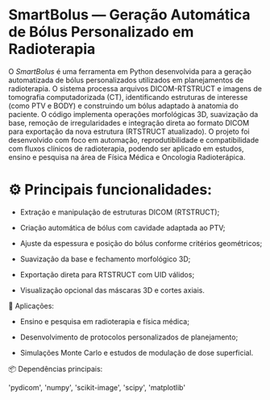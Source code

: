 # SmartBolus — Geração Automática de Bólus Personalizado em Radioterapia

O *SmartBolus* é uma ferramenta em Python desenvolvida para a geração automatizada de bólus personalizados utilizados em planejamentos de radioterapia. O sistema processa arquivos DICOM-RTSTRUCT e imagens de tomografia computadorizada (CT), identificando estruturas de interesse (como PTV e BODY) e construindo um bólus adaptado à anatomia do paciente. O código implementa operações morfológicas 3D, suavização da base, remoção de irregularidades e integração direta ao formato DICOM para exportação da nova estrutura (RTSTRUCT atualizado). O projeto foi desenvolvido com foco em automação, reprodutibilidade e compatibilidade com fluxos clínicos de radioterapia, podendo ser aplicado em estudos, ensino e pesquisa na área de Física Médica e Oncologia Radioterápica.

# ⚙️ Principais funcionalidades:

* Extração e manipulação de estruturas DICOM (RTSTRUCT);

* Criação automática de bólus com cavidade adaptada ao PTV;

* Ajuste da espessura e posição do bólus conforme critérios geométricos;

* Suavização da base e fechamento morfológico 3D;

* Exportação direta para RTSTRUCT com UID válidos;

* Visualização opcional das máscaras 3D e cortes axiais.

🧠 Aplicações:

* Ensino e pesquisa em radioterapia e física médica;
  
* Desenvolvimento de protocolos personalizados de planejamento;

* Simulações Monte Carlo e estudos de modulação de dose superficial.

📦 Dependências principais:

'pydicom', 'numpy', 'scikit-image', 'scipy', 'matplotlib'
